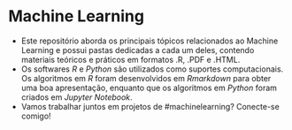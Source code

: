 # Machine Learning

- Este repositório aborda os principais tópicos relacionados ao Machine Learning e possui pastas dedicadas a cada um deles, contendo materiais teóricos e práticos em formatos .R, .PDF e .HTML.
- Os softwares *R* e *Python* são utilizados como suportes computacionais. Os algoritmos em *R* foram desenvolvidos em *Rmarkdown* para obter uma boa apresentação, enquanto que os algoritmos em *Python* foram criados em *Jupyter Notebook*.
- Vamos trabalhar juntos em projetos de #machinelearning? Conecte-se comigo!

